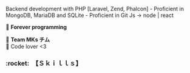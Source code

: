 


<p align="left"> 
  Backend development with PHP [Laravel, Zend, Phalcon] - Proficient in MongoDB, MariaDB and SQLite - Proficient in Git
  Js -> node | react
</p>

<p align="left">
  🦄 <strong>Forever programming</strong>
</p>

<p align="left">
  💼 <strong>Team MKs チム </strong><br>
   💌 Code lover <3 
</p>


<h3> :rocket: &nbsp;【﻿Ｓｋｉｌｌｓ】
 </h3>

<br/>
<br/>


